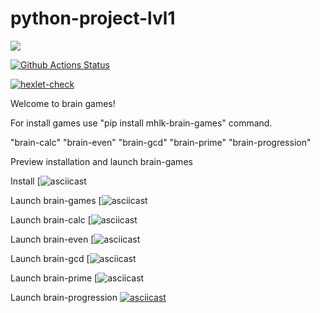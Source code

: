 # python-project-lvl1
<a href="https://codeclimate.com/github/codeclimate/codeclimate/maintainability"><img src="https://api.codeclimate.com/v1/badges/a99a88d28ad37a79dbf6/maintainability" /></a>

[![Github Actions Status](https://github.com/KalashnikovM//python-project-lvl1/workflows/Python%20CI/badge.svg)](https://github.com/KalashnikovM//python-project-lvl1/actions)

[![hexlet-check](https://github.com/KalashnikovM/python-project-lvl1/actions/workflows/hexlet-check.yml/badge.svg)](https://github.com/KalashnikovM/python-project-lvl1/actions/workflows/hexlet-check.yml)

Welcome to brain games!

For install games use "pip install mhlk-brain-games" command.

"brain-calc"
"brain-even"
"brain-gcd"
"brain-prime"
"brain-progression"


Preview installation and launch brain-games

Install
    [![asciicast](https://asciinema.org/a/OoW7hbmzLaGITkvSulgwJknQb)

Launch brain-games
    [![asciicast](https://asciinema.org/a/YyVDwRAMbE4JfE82uA0fGP7LV)
    
Launch brain-calc
    [![asciicast](https://asciinema.org/a/fFc5lqbwdX6TAC6IcUpiGz39E)
    
Launch brain-even
    [![asciicast](https://asciinema.org/a/rx0ZGrpEJMlZn9QzKYTZCsvvm)

Launch brain-gcd
    [![asciicast](https://asciinema.org/a/ZyOVoDGNzoqgeNJGKdgD4aofr)

Launch brain-prime
    [![asciicast](https://asciinema.org/a/HLTNvQ6FUS7nS513z5Rl3bTLW)

Launch brain-progression
    [![asciicast](https://asciinema.org/a/XMhK3an29b0UT54cjnia2WVs8.svg)](https://asciinema.org/a/XMhK3an29b0UT54cjnia2WVs8)



